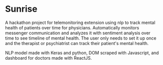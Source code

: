 # Sunrise

A hackathon project for telemonitoring extension using nlp to track mental health of patients over time for physicians.
Automatically monitors messenger communication and analyzes it with sentiment analysis over time to see timeline of mental health. The user only needs to set it up once and the therapist or psychiatrist can track their patient's mental health. 

NLP model made with Keras and python, DOM scraped with Javascript, and dashboard for doctors made with ReactJS.
